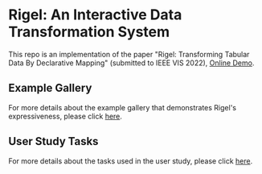 # Rigel: An Interactive Data Transformation System

This repo is an implementation of the paper "Rigel: Transforming Tabular Data By Declarative Mapping" (submitted to IEEE VIS 2022), [Online Demo](https://rigel-system.github.io/rigel-system/).


## Example Gallery

For more details about the example gallery that demonstrates Rigel's expressiveness, please click [here](https://github.com/rigel-js/rigel-system/blob/master/materials/gallery.md).

## User Study Tasks

For more details about the tasks used in the user study, please click [here](https://github.com/rigel-js/rigel-system/blob/master/materials/tasks.md).



